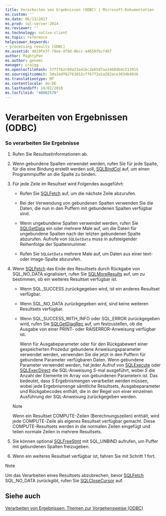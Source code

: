 ```yaml
---
title: Verarbeiten von Ergebnissen (ODBC) | Microsoft-Dokumentation
ms.custom: ''
ms.date: 06/13/2017
ms.prod: sql-server-2014
ms.reviewer: ''
ms.technology: native-client
ms.topic: reference
helpviewer_keywords:
- processing results [ODBC]
ms.assetid: 4810fe3f-78ee-4f0d-8bcc-a4659fbcf46f
author: MightyPen
ms.author: genemi
manager: craigg
ms.openlocfilehash: 57fff62c09a23a416c3e65d7aa14604b4c513915
ms.sourcegitcommit: 3da2edf82763852cff6772a1a282ace3034b4936
ms.translationtype: MT
ms.contentlocale: de-DE
ms.lasthandoff: 10/02/2018
ms.locfileid: "48062570"
---
```

# <a name="process-results-odbc"></a>Verarbeiten von Ergebnissen (ODBC)
    
### <a name="to-process-results"></a>So verarbeiten Sie Ergebnisse  
  
1.  Rufen Sie Resultsetinformationen ab.  
  
2.  Wenn gebundene Spalten verwendet werden, rufen Sie für jede Spalte, für die eine Bindung erstellt werden soll, [SQLBindCol](../native-client-odbc-api/sqlbindcol.md) auf, um einen Programmpuffer an die Spalte zu binden.  
  
3.  Für jede Zeile im Resultset wird Folgendes ausgeführt:  
  
    -   Rufen Sie [SQLFetch](http://go.microsoft.com/fwlink/?LinkId=58401) auf, um die nächste Zeile abzurufen.  
  
    -   Bei der Verwendung von gebundenen Spalten verwenden Sie die Daten, die nun in den Puffern mit gebundenen Spalten verfügbar sind.  
  
    -   Wenn ungebundene Spalten verwendet werden, rufen Sie [SQLGetData](../native-client-odbc-api/sqlgetdata.md) ein oder mehrere Male auf, um die Daten für ungebundene Spalten nach der letzten gebundenen Spalte abzurufen. Aufrufe von `SQLGetData` muss in aufsteigender Reihenfolge der Spaltennummer.  
  
    -   Rufen Sie `SQLGetData` mehrere Male auf, um Daten aus einer text- oder image-Spalte abzurufen.  
  
4.  Wenn [SQLFetch](http://go.microsoft.com/fwlink/?LinkId=58401) das Ende des Resultsets durch Rückgabe von SQL_NO_DATA signalisiert, rufen Sie [SQLMoreResults](../native-client-odbc-api/sqlmoreresults.md) auf, um zu bestimmen, ob ein weiteres Resultset verfügbar ist.  
  
    -   Wenn SQL_SUCCESS zurückgegeben wird, ist ein anderes Resultset verfügbar.  
  
    -   Wenn SQL_NO_DATA zurückgegeben wird, sind keine weiteren Resultsets verfügbar.  
  
    -   Wenn SQL_SUCCESS_WITH_INFO oder SQL_ERROR zurückgegeben wird, rufen Sie [SQLGetDiagRec](http://go.microsoft.com/fwlink/?LinkId=58402) auf, um festzustellen, ob die Ausgabe von einer PRINT- oder RAISERROR-Anweisung verfügbar ist.  
  
         Wenn für Ausgabeparameter oder für den Rückgabewert einer gespeicherten Prozedur gebundene Anweisungsparameter verwendet werden, verwenden Sie die jetzt in den Puffern für gebundene Parameter verfügbaren Daten. Wenn gebundene Parameter verwendet werden, hat jeder Aufruf von [SQLExecute](http://go.microsoft.com/fwlink/?LinkId=58400) oder [SQLExecDirect](http://go.microsoft.com/fwlink/?LinkId=58399) die SQL-Anweisung *S*-mal ausgeführt, wobei *S* die Anzahl der Elemente im Array von gebundenen Parametern ist. Das bedeutet, dass *S* Ergebnismengen verarbeitet werden müssen, wobei jede Ergebnismenge sämtliche Resultsets, Ausgabeparameter und Rückgabecodes enthält, die in der Regel von einer einzelnen Ausführung der SQL-Anweisung zurückgegeben werden.  
  
    > [!NOTE]  
    >  Wenn ein Resultset COMPUTE-Zeilen (Berechnungszeilen) enthält, wird jede COMPUTE-Zeile als eigenes Resultset verfügbar gemacht. Diese COMPUTE-Resultsets werden in die normalen Zeilen eingefügt und teilen normale Zeilen in mehrere Resultsets.  
  
5.  Sie können optional [SQLFreeStmt](../native-client-odbc-api/sqlfreestmt.md) mit SQL_UNBIND aufrufen, um Puffer mit gebundenen Spalten freizugeben.  
  
6.  Wenn ein weiteres Resultset verfügbar ist, fahren Sie mit Schritt 1 fort.  
  
> [!NOTE]  
>  Um das Verarbeiten eines Resultsets abzubrechen, bevor [SQLFetch](http://go.microsoft.com/fwlink/?LinkId=58401) SQL_NO_DATA zurückgibt, rufen Sie [SQLCloseCursor](../native-client-odbc-api/sqlclosecursor.md) auf.  
  
## <a name="see-also"></a>Siehe auch  
 [Verarbeiten von Ergebnissen: Themen zur Vorgehensweise &#40;ODBC&#41;](../../database-engine/dev-guide/processing-results-how-to-topics-odbc.md)  
  
  
